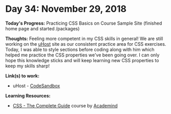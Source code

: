 # Day 34: November 29, 2018

**Today's Progress:** Practicing CSS Basics on Course Sample Site (finished home page and started /packages)

**Thoughts:** Feeling more competent in my CSS skills in general! We are still working on the [uHost](https://codesandbox.io/embed/p71ny96l40?view=preview) site as our consistent practice area for CSS exercises. Today, I was able to style sections before coding along with him which helped me practice the CSS properties we've been going over. I can only hope this knowledge sticks and will keep learning new CSS properties to keep my skills sharp!

**Link(s) to work:**
* uHost - [CodeSandbox](https://codesandbox.io/embed/p71ny96l40?view=preview)

**Learning Resources:**
* [CSS - The Complete Guide](https://www.udemy.com/css-the-complete-guide-incl-flexbox-grid-sass/) course by [Academind](https://www.academind.com/)